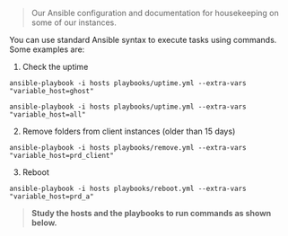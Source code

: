 > Our Ansible configuration and documentation for housekeeping on some of our
> instances.

You can use standard Ansible syntax to execute tasks using commands. Some
examples are:

1. Check the uptime

```console
ansible-playbook -i hosts playbooks/uptime.yml --extra-vars "variable_host=ghost"
```

```console
ansible-playbook -i hosts playbooks/uptime.yml --extra-vars "variable_host=all"
```

2. Remove folders from client instances (older than 15 days)

```console
ansible-playbook -i hosts playbooks/remove.yml --extra-vars "variable_host=prd_client"
```

3. Reboot

```console
ansible-playbook -i hosts playbooks/reboot.yml --extra-vars "variable_host=prd_a"
```

> **Study the hosts and the playbooks to run commands as shown below.**
